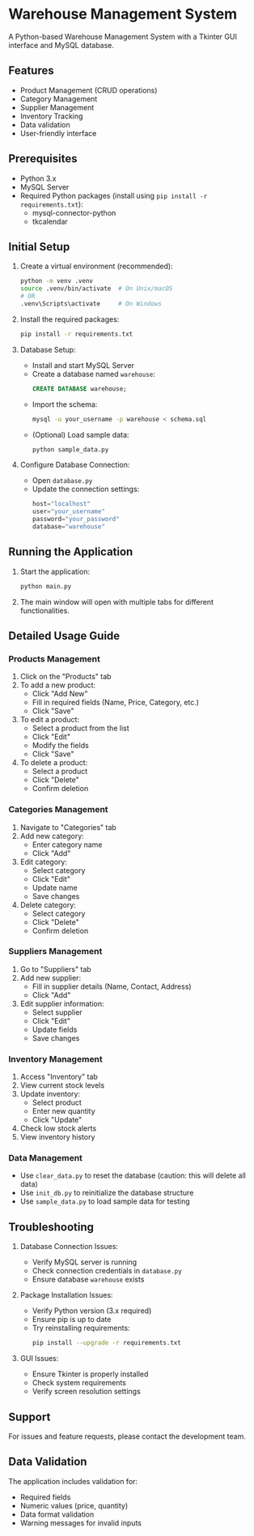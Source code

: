 # Warehouse Management System

A Python-based Warehouse Management System with a Tkinter GUI interface and MySQL database.

## Features

- Product Management (CRUD operations)
- Category Management
- Supplier Management
- Inventory Tracking
- Data validation
- User-friendly interface

## Prerequisites

- Python 3.x
- MySQL Server
- Required Python packages (install using `pip install -r requirements.txt`):
  - mysql-connector-python
  - tkcalendar

## Initial Setup

1. Create a virtual environment (recommended):
   ```bash
   python -m venv .venv
   source .venv/bin/activate  # On Unix/macOS
   # OR
   .venv\Scripts\activate     # On Windows
   ```

2. Install the required packages:
   ```bash
   pip install -r requirements.txt
   ```

3. Database Setup:
   - Install and start MySQL Server
   - Create a database named `warehouse`:
     ```sql
     CREATE DATABASE warehouse;
     ```
   - Import the schema:
     ```bash
     mysql -u your_username -p warehouse < schema.sql
     ```
   - (Optional) Load sample data:
     ```bash
     python sample_data.py
     ```

4. Configure Database Connection:
   - Open `database.py`
   - Update the connection settings:
     ```python
     host="localhost"
     user="your_username"
     password="your_password"
     database="warehouse"
     ```

## Running the Application

1. Start the application:
   ```bash
   python main.py
   ```

2. The main window will open with multiple tabs for different functionalities.

## Detailed Usage Guide

### Products Management
1. Click on the "Products" tab
2. To add a new product:
   - Click "Add New"
   - Fill in required fields (Name, Price, Category, etc.)
   - Click "Save"
3. To edit a product:
   - Select a product from the list
   - Click "Edit"
   - Modify the fields
   - Click "Save"
4. To delete a product:
   - Select a product
   - Click "Delete"
   - Confirm deletion

### Categories Management
1. Navigate to "Categories" tab
2. Add new category:
   - Enter category name
   - Click "Add"
3. Edit category:
   - Select category
   - Click "Edit"
   - Update name
   - Save changes
4. Delete category:
   - Select category
   - Click "Delete"
   - Confirm deletion

### Suppliers Management
1. Go to "Suppliers" tab
2. Add new supplier:
   - Fill in supplier details (Name, Contact, Address)
   - Click "Add"
3. Edit supplier information:
   - Select supplier
   - Click "Edit"
   - Update fields
   - Save changes

### Inventory Management
1. Access "Inventory" tab
2. View current stock levels
3. Update inventory:
   - Select product
   - Enter new quantity
   - Click "Update"
4. Check low stock alerts
5. View inventory history

### Data Management
- Use `clear_data.py` to reset the database (caution: this will delete all data)
- Use `init_db.py` to reinitialize the database structure
- Use `sample_data.py` to load sample data for testing

## Troubleshooting

1. Database Connection Issues:
   - Verify MySQL server is running
   - Check connection credentials in `database.py`
   - Ensure database `warehouse` exists

2. Package Installation Issues:
   - Verify Python version (3.x required)
   - Ensure pip is up to date
   - Try reinstalling requirements:
     ```bash
     pip install --upgrade -r requirements.txt
     ```

3. GUI Issues:
   - Ensure Tkinter is properly installed
   - Check system requirements
   - Verify screen resolution settings

## Support

For issues and feature requests, please contact the development team.

## Data Validation

The application includes validation for:
- Required fields
- Numeric values (price, quantity)
- Data format validation
- Warning messages for invalid inputs
